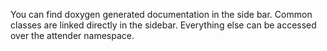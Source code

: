 You can find doxygen generated documentation in the side bar.
Common classes are linked directly in the sidebar. 
Everything else can be accessed over the attender namespace.

